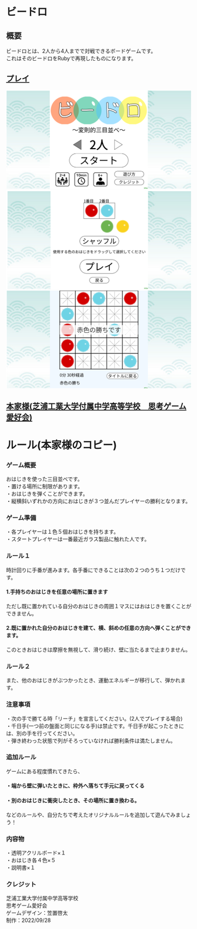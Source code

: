 # ビードロ  
## 概要  
ビードロとは、2人から4人までで対戦できるボードゲームです。  
これはそのビードロをRubyで再現したものになります。   

## [プレイ](https://hayabusa2-1998ky26.github.io/vidro-board-game/)  
![img](/img1.png)
![img](/img2.png)
![img](/img3.png)
## [本家様(芝浦工業大学付属中学高等学校　思考ゲーム愛好会)](https://sites.google.com/shibaurafzk.com/sikouge-mu/home)  

# ルール(本家様のコピー)  
### ゲーム概要  
おはじきを使った三目並べです。  
・置ける場所に制限があります。  
・おはじきを弾くことができます。  
・縦横斜いずれかの方向におはじきが３つ並んだプレイヤーの勝利となります。  

### ゲーム準備  
・各プレイヤーは１色５個おはじきを持ちます。  
・スタートプレイヤーは一番最近ガラス製品に触れた人です。  

### ルール１  
時計回りに手番が進みます。各手番にできることは次の２つのうち１つだけです。  
#### 1.手持ちのおはじきを任意の場所に置きます  
ただし既に置かれている自分のおはじきの周囲１マスにはおはじきを置くことができません。  
#### 2.既に置かれた自分のおはじきを建て、横、斜めの任意の方向へ弾くことができます。  
このときおはじきは摩擦を無視して、滑り続け、壁に当たるまで止まりません。  

### ルール２  
また、他のおはじきがぶつかったとき、運動エネルギーが移行して、弾かれます。  

### 注意事項  
・次の手で勝てる時「リーチ」を宣言してください。(2人でプレイする場合)  
・千日手(一つ前の盤面と同じになる手)は禁止です。千日手が起こったときには、別の手を行ってください。  
・弾き終わった状態で列がそろっていなければ勝利条件は満たしません。  

### 追加ルール  
ゲームにある程度慣れてきたら、  
#### ・端から壁に弾いたときに、枠外へ落ちて手元に戻ってくる  
#### ・別のおはじきに衝突したとき、その場所に置き換わる。  
などのルールや、自分たちで考えたオリジナルルールを追加して遊んでみましょう！  

### 内容物  
・透明アクリルボード×１  
・おはじき各４色×５  
・説明書×１  

### クレジット  
芝浦工業大学付属中学高等学校  
思考ゲーム愛好会  
ゲームデザイン：笠置啓太  
制作：2022/09/28  
